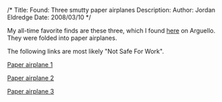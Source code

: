 /*
Title: Found: Three smutty paper airplanes
Description:
Author: Jordan Eldredge
Date: 2008/03/10
*/

My all-time favorite finds are these three, which I found <a href="http://maps.google.com/maps?f=q&amp;hl=en&amp;geocode=&amp;q=sf&amp;ie=UTF8&amp;ll=37.784605,-122.458119&amp;spn=0.006817,0.013711&amp;z=16&amp;layer=c&amp;cbll=37.7812,-122.45887&amp;cbp=1,566.3613579897253,,0,7.719995925626088">here</a> on Arguello. They were folded into paper airplanes.

The following links are most likely "Not Safe For Work".

<a href="http://blog.classicalcode.com/wp-content/uploads/2008/02/photo-0018.jpg" title="Paper airplane 1">Paper airplane 1</a>

<a href="http://blog.classicalcode.com/wp-content/uploads/2008/02/photo-0019.jpg" title="Paper airplane 2">Paper airplane 2</a>

<a href="http://blog.classicalcode.com/wp-content/uploads/2008/02/photo-0046.jpg" title="Paper airplane 3">Paper airplane 3</a>